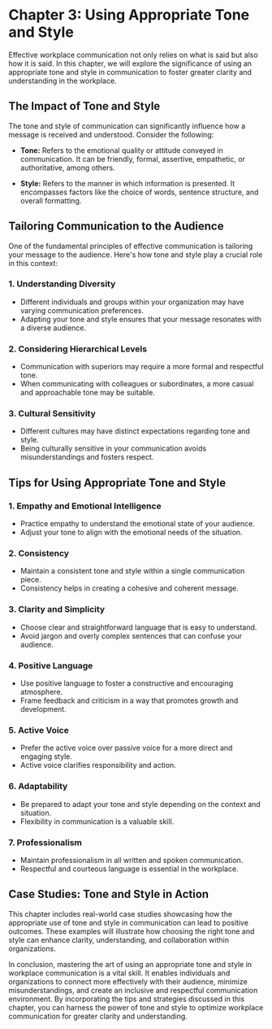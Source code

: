 Chapter 3: Using Appropriate Tone and Style
===========================================

Effective workplace communication not only relies on what is said but also how it is said. In this chapter, we will explore the significance of using an appropriate tone and style in communication to foster greater clarity and understanding in the workplace.

The Impact of Tone and Style
----------------------------

The tone and style of communication can significantly influence how a message is received and understood. Consider the following:

* **Tone:** Refers to the emotional quality or attitude conveyed in communication. It can be friendly, formal, assertive, empathetic, or authoritative, among others.

* **Style:** Refers to the manner in which information is presented. It encompasses factors like the choice of words, sentence structure, and overall formatting.

Tailoring Communication to the Audience
---------------------------------------

One of the fundamental principles of effective communication is tailoring your message to the audience. Here's how tone and style play a crucial role in this context:

### 1. **Understanding Diversity**

* Different individuals and groups within your organization may have varying communication preferences.
* Adapting your tone and style ensures that your message resonates with a diverse audience.

### 2. **Considering Hierarchical Levels**

* Communication with superiors may require a more formal and respectful tone.
* When communicating with colleagues or subordinates, a more casual and approachable tone may be suitable.

### 3. **Cultural Sensitivity**

* Different cultures may have distinct expectations regarding tone and style.
* Being culturally sensitive in your communication avoids misunderstandings and fosters respect.

Tips for Using Appropriate Tone and Style
-----------------------------------------

### 1. **Empathy and Emotional Intelligence**

* Practice empathy to understand the emotional state of your audience.
* Adjust your tone to align with the emotional needs of the situation.

### 2. **Consistency**

* Maintain a consistent tone and style within a single communication piece.
* Consistency helps in creating a cohesive and coherent message.

### 3. **Clarity and Simplicity**

* Choose clear and straightforward language that is easy to understand.
* Avoid jargon and overly complex sentences that can confuse your audience.

### 4. **Positive Language**

* Use positive language to foster a constructive and encouraging atmosphere.
* Frame feedback and criticism in a way that promotes growth and development.

### 5. **Active Voice**

* Prefer the active voice over passive voice for a more direct and engaging style.
* Active voice clarifies responsibility and action.

### 6. **Adaptability**

* Be prepared to adapt your tone and style depending on the context and situation.
* Flexibility in communication is a valuable skill.

### 7. **Professionalism**

* Maintain professionalism in all written and spoken communication.
* Respectful and courteous language is essential in the workplace.

Case Studies: Tone and Style in Action
--------------------------------------

This chapter includes real-world case studies showcasing how the appropriate use of tone and style in communication can lead to positive outcomes. These examples will illustrate how choosing the right tone and style can enhance clarity, understanding, and collaboration within organizations.

In conclusion, mastering the art of using an appropriate tone and style in workplace communication is a vital skill. It enables individuals and organizations to connect more effectively with their audience, minimize misunderstandings, and create an inclusive and respectful communication environment. By incorporating the tips and strategies discussed in this chapter, you can harness the power of tone and style to optimize workplace communication for greater clarity and understanding.
